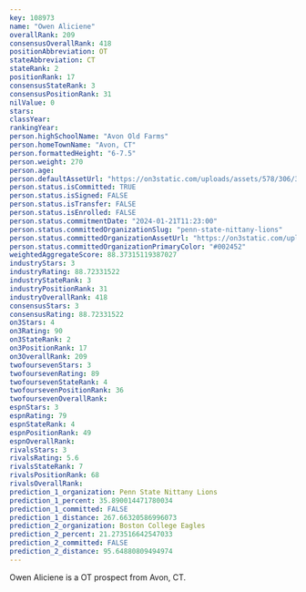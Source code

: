 ```yaml
---
key: 108973
name: "Owen Aliciene"
overallRank: 209
consensusOverallRank: 418
positionAbbreviation: OT
stateAbbreviation: CT
stateRank: 2
positionRank: 17
consensusStateRank: 3
consensusPositionRank: 31
nilValue: 0
stars: 
classYear: 
rankingYear: 
person.highSchoolName: "Avon Old Farms"
person.homeTownName: "Avon, CT"
person.formattedHeight: "6-7.5"
person.weight: 270
person.age: 
person.defaultAssetUrl: "https://on3static.com/uploads/assets/578/306/306578.png"
person.status.isCommitted: TRUE
person.status.isSigned: FALSE
person.status.isTransfer: FALSE
person.status.isEnrolled: FALSE
person.status.commitmentDate: "2024-01-21T11:23:00"
person.status.committedOrganizationSlug: "penn-state-nittany-lions"
person.status.committedOrganizationAssetUrl: "https://on3static.com/uploads/assets/800/149/149800.svg"
person.status.committedOrganizationPrimaryColor: "#002452"
weightedAggregateScore: 88.37315119387027
industryStars: 3
industryRating: 88.72331522
industryStateRank: 3
industryPositionRank: 31
industryOverallRank: 418
consensusStars: 3
consensusRating: 88.72331522
on3Stars: 4
on3Rating: 90
on3StateRank: 2
on3PositionRank: 17
on3OverallRank: 209
twofoursevenStars: 3
twofoursevenRating: 89
twofoursevenStateRank: 4
twofoursevenPositionRank: 36
twofoursevenOverallRank: 
espnStars: 3
espnRating: 79
espnStateRank: 4
espnPositionRank: 49
espnOverallRank: 
rivalsStars: 3
rivalsRating: 5.6
rivalsStateRank: 7
rivalsPositionRank: 68
rivalsOverallRank: 
prediction_1_organization: Penn State Nittany Lions
prediction_1_percent: 35.890014471780034
prediction_1_committed: FALSE
prediction_1_distance: 267.66320586996073
prediction_2_organization: Boston College Eagles
prediction_2_percent: 21.273516642547033
prediction_2_committed: FALSE
prediction_2_distance: 95.64880809494974
---
```

Owen Aliciene is a OT prospect from Avon, CT.
